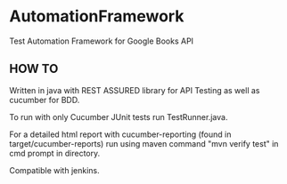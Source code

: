 # AutomationFramework
Test Automation Framework for Google Books API

## HOW TO
Written in java with REST ASSURED library for API Testing as well as cucumber for BDD.

To run with only Cucumber JUnit tests run TestRunner.java.

For a detailed html report with cucumber-reporting (found in target/cucumber-reports) run using maven command "mvn verify test" in cmd prompt in directory.

Compatible with jenkins.
